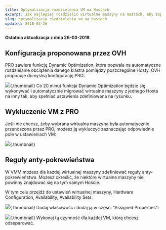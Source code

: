 ```yaml
---
title: Optymalizacja rozdzielenia VM na Hostach
excerpt: Jak najlepiej rozdzielić wirtualne maszyny na Hostach, aby zoptymalizować zasoby?
slug: optymalizacja_rozdzielenia_vm_na_hostach
updated: 2018-03-26
---
```


**Ostatnia aktualizacja z dnia 26-03-2018**

## Konfiguracja proponowana przez OVH
PRO zawiera funkcję Dynamic Optimization, która pozwala na automatyczne rozdzielanie obciążenia danego klastra pomiędzy poszczególne Hosty. OVH proponuje domyślną konfigurację PRO:

![](images/img_1991.jpg){.thumbnail}
Co 20 minut funkcja Dynamic Optimization będzie się wykonywać i automatycznie migrować wirtualne maszyny z jednego Hosta na inny tak, aby spełniać ustawienia zdefiniowana na rysunku.


## Wykluczenie VM z PRO
Jeśli nie chcesz, żeby wybrana wirtualna maszyna była automatycznie przenoszona przez PRO, możesz ją wykluczyć zaznaczając odpowiednie pole w ustawieniach VM:

![](images/img_1992.jpg){.thumbnail}


## Reguły anty-pokrewieństwa
W VMM możesz dla każdej wirtualnej maszyny zdefiniować reguły anty-pokrewieństwa. Możesz określić, że niektóre wirtualne maszyny nie powinny znajdować się na tym samym Hoście.

W tym celu przejdź do ustawień wirtualnej maszyny, Hardware Configuration, Availability, Availability Sets:

![](images/img_1993.jpg){.thumbnail}
Dodaj właściwość i dodaj ją w części "Assigned Properties":

![](images/img_1994.jpg){.thumbnail}
Wykonaj tą czynność dla każdej VM, którą chcesz odseparować.

